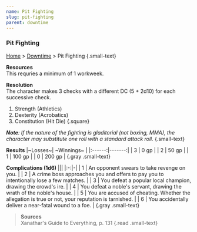 ```yaml
---
name: Pit Fighting
slug: pit-fighting
parent: downtime
---
```

### Pit Fighting
[Home](dm-operations-center) > [Downtime](downtime) > Pit Fighting {.small-text}

**Resources**<br/>
This requries a minimum of 1 workweek.

**Resolution**<br/>
The character makes 3 checks with a different DC (5 + 2d10) for each successive check.

1. Strength (Athletics)
2. Dexterity (Acrobatics)
3. Constitution (Hit Die)
{.square}

***Note**: If the nature of the fighting is gladitorial (not boxing, MMA), the character may substitute one roll with a standard attack roll.* {.small-text}

**Results**
|~Losses~| ~Winnings~ |
|:------:|-------:|
|    3   |   0 gp |
|    2   |  50 gp |
|    1   | 100 gp |
|    0   | 200 gp |
{.gray .small-text}

**Complications (1d6)**
|||
|:-:|-|
| 1 | An opponent swears to take revenge on you. |
| 2 | A crime boss approaches you and offers to pay you to intentionally lose a few matches. |
| 3 | You defeat a popular local champion, drawing the crowd's ire. |
| 4 | You defeat a noble's servant, drawing the wrath of the noble's house. |
| 5 | You are accused of cheating. Whether the allegation is true or not, your reputation is tarnished. |
| 6 | You accidentally deliver a near-fatal wound to a foe. |
{.gray .small-text}

> **Sources** <br/>
> Xanathar's Guide to Everything, p. 131
{.read .small-text} 